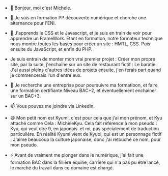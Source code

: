 - 👋 Bonjour, moi c'est Michele.
  
- 👀 Je suis en formation PP découverte numérique et cherche une alternance pour l'ENI.
- 🌱 J'apprends le CSS et le Javascript, et je suis en train de voir pour apprendre un FrameWork.
Etant en formation, notre formateur technique nous montre toutes les bases pour créer un site :
HMTL, CSS. Puis ensuite du JavaScript, et enfin du PHP.

- Je suis entrain de monter mon vrai premier projet : Créer mon propre site,
par la suite, j'enchaîne sur un site de restaurant fictif : Le baratie.
J'ai aussi pleins d'autres idées de projets ensuite, j'en ferais part quand je commencerais l'un d'entre eux.
  
- 💞️ Je recherche une entreprise pour poursuivre ma formatioon, et faire une formation certifiante Niveau BAC+2, et éventuellement enchainer sur un BAC+3.
- 📫 Vous pouvez me joindre via LinkedIn.
  
- 😄 Mon petit nom est Kyumi, c'est pour cela que j'ai mon prénom, et Kyu attaché comme Cela : MichèleKyu. 
Cela fait référence à mon pseudo : Kyu, qui veut dire 9, en japonais. et mi, pas spécialement de traduction particulière.
En réalité Kyumi vient de Kyubi, qui est un personnage fictif : J'aime beaucoup la culture japonaise, donc j'ai retouché ce nom, pour mon pseudo.

- ⚡ Avant de vraiment me plonger dans le numérique, j'ai fait une formation BAC dans la fillière équine,
carrière qui n'a pas pu être lancé, le marché du travail dans ce domaine est chargé.
